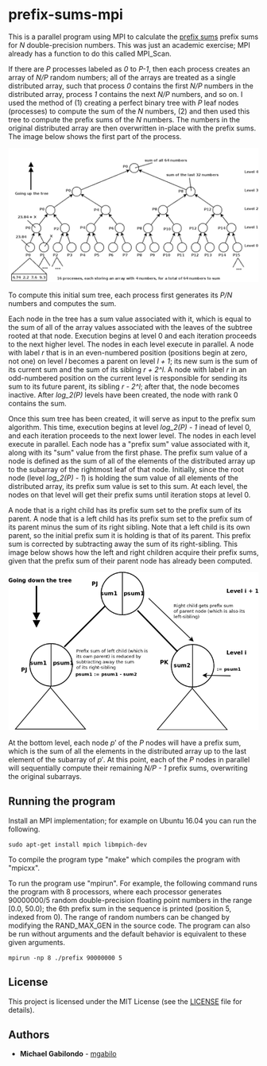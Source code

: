 # prefix-sums-mpi

This is a parallel program using MPI to calculate the [prefix sums](https://en.wikipedia.org/wiki/Prefix_sum) prefix sums for *N* double-precision numbers. 
This was just an academic exercise; MPI already has a
function to do this called MPI_Scan.

If there are *P* processes labeled as *0* to *P-1*, then each process
creates an array of *N/P* random numbers; all of the arrays are
treated as a single distributed array, such that process *0* contains
the first *N/P* numbers in the distributed array, process *1* contains
the next *N/P* numbers, and so on. I used the method of (1) creating a
perfect binary tree with *P* leaf nodes (processes) to compute the sum
of the *N* numbers, (2) and then used this tree to compute the prefix
sums of the *N* numbers. The numbers in the original distributed array
are then overwritten in-place with the prefix sums. The image below
shows the first part of the process.

![alt text](https://github.com/mgabilo/prefix-sums-mpi/blob/master/sum.png "prefix-sums-mpi execution phase I: computing the sums going up the tree")

To compute this initial sum tree, each process first generates its
*P/N* numbers and computes the sum.

Each node in the tree has a sum value associated with it, which is
equal to the sum of all of the array values associated with the leaves
of the subtree rooted at that node.  Execution begins at level 0 and
each iteration proceeds to the next higher level.  The nodes in each
level execute in parallel.  A node with label *r* that is in an
even-numbered position (positions begin at zero, not one) on level *l*
becomes a parent on level *l + 1*; its new sum is the sum of its
current sum and the sum of its sibling *r + 2^l*. A node with label
*r* in an odd-numbered position on the current level is responsible
for sending its sum to its future parent, its sibling *r - 2^l*; after
that, the node becomes inactive.  After *log_2(P)* levels have been
created, the node with rank 0 contains the sum.

Once this sum tree has been created, it will serve as input to the
prefix sum algorithm. This time, execution begins at level *log_2(P) -
1* inead of level 0, and each iteration proceeds to the next lower
level.  The nodes in each level execute in parallel.  Each node has a
"prefix sum" value associated with it, along with its "sum" value from
the first phase.  The prefix sum value of a node is defined as the sum
of all of the elements of the distributed array up to the subarray of
the rightmost leaf of that node.  Initially, since the root node
(level *log_2(P) - 1*) is holding the sum value of all elements of the
distributed array, its prefix sum value is set to this sum.  At each
level, the nodes on that level will get their prefix sums until
iteration stops at level 0.

A node that is a right child has its prefix sum set to the prefix sum
of its parent. A node that is a left child has its prefix sum set to
the prefix sum of its parent minus the sum of its right sibling.  Note
that a left child is its own parent, so the initial prefix sum it is
holding is that of its parent. This prefix sum is corrected by
subtracting away the sum of its right-sibling. This image below shows
how the left and right children acquire their prefix sums, given that
the prefix sum of their parent node has already been computed.

![alt text](https://github.com/mgabilo/prefix-sums-mpi/blob/master/partial.png "prefix-sums-mpi execution phase II: computing the prefix-sums going down the tree")


At the bottom level, each node $p'$ of the $P$ nodes will have a
prefix sum, which is the sum of all the elements in the distributed
array up to the last element of the subarray of $p'$. At this point,
each of the $P$ nodes in parallel will sequentially compute their
remaining *N/P - 1* prefix sums, overwriting the original subarrays.


## Running the program

Install an MPI implementation; for example on Ubuntu 16.04 you can run
the following.

```
sudo apt-get install mpich libmpich-dev
```

To compile the program type "make" which compiles the program with
"mpicxx".

To run the program use "mpirun". For example, the following command
runs the program with 8 processors, where each processor generates
90000000/5 random double-precision floating point numbers in the range
[0.0, 50.0); the 6th prefix sum in the sequence is printed (position
5, indexed from 0).  The range of random numbers can be changed by
modifying the RAND_MAX_GEN in the source code. The program can also be
run without arguments and the default behavior is equivalent to these
given arguments.

```
mpirun -np 8 ./prefix 90000000 5
```

## License

This project is licensed under the MIT License (see the [LICENSE](LICENSE) file for details).

## Authors

* **Michael Gabilondo** - [mgabilo](https://github.com/mgabilo)

